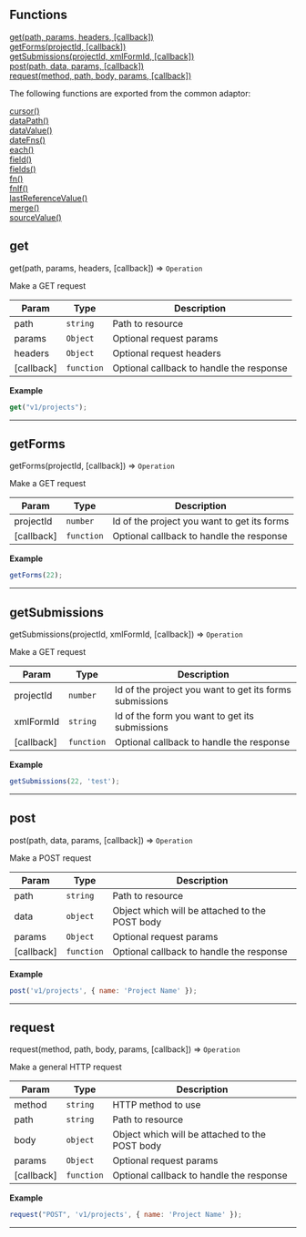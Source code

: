 ## Functions

<dl>
<dt>
    <a href="#get">get(path, params, headers, [callback])</a></dt>
<dt>
    <a href="#getforms">getForms(projectId, [callback])</a></dt>
<dt>
    <a href="#getsubmissions">getSubmissions(projectId, xmlFormId, [callback])</a></dt>
<dt>
    <a href="#post">post(path, data, params, [callback])</a></dt>
<dt>
    <a href="#request">request(method, path, body, params, [callback])</a></dt>
</dl>

The following functions are exported from the common adaptor:
<dl>
<dt>
    <a href="/adaptors/packages/common-docs#cursor">cursor()</a>
</dt>
<dt>
    <a href="/adaptors/packages/common-docs#datapath">dataPath()</a>
</dt>
<dt>
    <a href="/adaptors/packages/common-docs#datavalue">dataValue()</a>
</dt>
<dt>
    <a href="/adaptors/packages/common-docs#datefns">dateFns()</a>
</dt>
<dt>
    <a href="/adaptors/packages/common-docs#each">each()</a>
</dt>
<dt>
    <a href="/adaptors/packages/common-docs#field">field()</a>
</dt>
<dt>
    <a href="/adaptors/packages/common-docs#fields">fields()</a>
</dt>
<dt>
    <a href="/adaptors/packages/common-docs#fn">fn()</a>
</dt>
<dt>
    <a href="/adaptors/packages/common-docs#fnif">fnIf()</a>
</dt>
<dt>
    <a href="/adaptors/packages/common-docs#lastreferencevalue">lastReferenceValue()</a>
</dt>
<dt>
    <a href="/adaptors/packages/common-docs#merge">merge()</a>
</dt>
<dt>
    <a href="/adaptors/packages/common-docs#sourcevalue">sourceValue()</a>
</dt></dl>

## get

get(path, params, headers, [callback]) ⇒ <code>Operation</code>

Make a GET request


| Param | Type | Description |
| --- | --- | --- |
| path | <code>string</code> | Path to resource |
| params | <code>Object</code> | Optional request params |
| headers | <code>Object</code> | Optional request headers |
| [callback] | <code>function</code> | Optional callback to handle the response |

**Example**  
```js
get("v1/projects");
```

* * *

## getForms

getForms(projectId, [callback]) ⇒ <code>Operation</code>

Make a GET request


| Param | Type | Description |
| --- | --- | --- |
| projectId | <code>number</code> | Id of the project you want to get its forms |
| [callback] | <code>function</code> | Optional callback to handle the response |

**Example**  
```js
getForms(22);
```

* * *

## getSubmissions

getSubmissions(projectId, xmlFormId, [callback]) ⇒ <code>Operation</code>

Make a GET request


| Param | Type | Description |
| --- | --- | --- |
| projectId | <code>number</code> | Id of the project you want to get its forms submissions |
| xmlFormId | <code>string</code> | Id of the form you want to get its submissions |
| [callback] | <code>function</code> | Optional callback to handle the response |

**Example**  
```js
getSubmissions(22, 'test');
```

* * *

## post

post(path, data, params, [callback]) ⇒ <code>Operation</code>

Make a POST request


| Param | Type | Description |
| --- | --- | --- |
| path | <code>string</code> | Path to resource |
| data | <code>object</code> | Object which will be attached to the POST body |
| params | <code>Object</code> | Optional request params |
| [callback] | <code>function</code> | Optional callback to handle the response |

**Example**  
```js
post('v1/projects', { name: 'Project Name' });
```

* * *

## request

request(method, path, body, params, [callback]) ⇒ <code>Operation</code>

Make a general HTTP request


| Param | Type | Description |
| --- | --- | --- |
| method | <code>string</code> | HTTP method to use |
| path | <code>string</code> | Path to resource |
| body | <code>object</code> | Object which will be attached to the POST body |
| params | <code>Object</code> | Optional request params |
| [callback] | <code>function</code> | Optional callback to handle the response |

**Example**  
```js
request("POST", 'v1/projects', { name: 'Project Name' });
```

* * *

